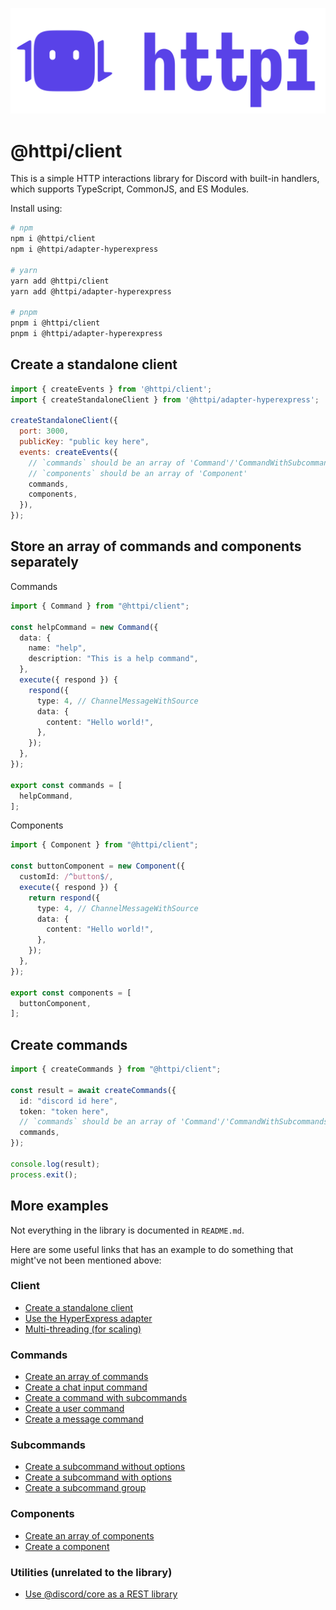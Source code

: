 ![httpi logo](../../assets/httpi_transparent.svg)

# @httpi/client

This is a simple HTTP interactions library for Discord with built-in handlers, which supports TypeScript, CommonJS, and ES Modules.

Install using:

```bash
# npm
npm i @httpi/client
npm i @httpi/adapter-hyperexpress

# yarn
yarn add @httpi/client
yarn add @httpi/adapter-hyperexpress

# pnpm
pnpm i @httpi/client
pnpm i @httpi/adapter-hyperexpress
```

## Create a standalone client

```js
import { createEvents } from '@httpi/client';
import { createStandaloneClient } from '@httpi/adapter-hyperexpress';

createStandaloneClient({
  port: 3000,
  publicKey: "public key here",
  events: createEvents({
    // `commands` should be an array of 'Command'/'CommandWithSubcommands'
    // `components` should be an array of 'Component'
    commands,
    components,
  }),
});
```

## Store an array of commands and components separately

Commands

```ts
import { Command } from "@httpi/client";

const helpCommand = new Command({
  data: {
    name: "help",
    description: "This is a help command",
  },
  execute({ respond }) {
    respond({
      type: 4, // ChannelMessageWithSource
      data: {
        content: "Hello world!",
      },
    });
  },
});

export const commands = [
  helpCommand,
];
```

Components

```ts
import { Component } from "@httpi/client";

const buttonComponent = new Component({
  customId: /^button$/,
  execute({ respond }) {
    return respond({
      type: 4, // ChannelMessageWithSource
      data: {
        content: "Hello world!",
      },
    });
  },
});

export const components = [
  buttonComponent,
];
```

## Create commands

```ts
import { createCommands } from "@httpi/client";

const result = await createCommands({
  id: "discord id here",
  token: "token here",
  // `commands` should be an array of 'Command'/'CommandWithSubcommands'
  commands,
});

console.log(result);
process.exit();
```

## More examples

Not everything in the library is documented in `README.md`.

Here are some useful links that has an example to do something that might've not been mentioned above:

### Client

- [Create a standalone client](https://github.com/real2two/httpi/blob/main/apps/example/src/http/listen.ts)
- [Use the HyperExpress adapter](https://github.com/real2two/httpi/blob/main/packages/client/src/utils/createStandaloneClient.ts)
- [Multi-threading (for scaling)](https://github.com/real2two/httpi/blob/main/apps/example/src/http/clusters.ts)

### Commands

- [Create an array of commands](https://github.com/real2two/httpi/blob/main/apps/example/src/utils/commands.ts)
- [Create a chat input command](https://github.com/real2two/httpi/blob/main/apps/example/src/commands/command.ts)
- [Create a command with subcommands](https://github.com/real2two/httpi/blob/main/apps/example/src/commands/subcommand.ts)
- [Create a user command](https://github.com/real2two/httpi/blob/main/apps/example/src/commands/userRightClick.ts)
- [Create a message command](https://github.com/real2two/httpi/blob/main/apps/example/src/commands/messageRightClick.ts)

### Subcommands

- [Create a subcommand without options](https://github.com/real2two/httpi/blob/main/apps/example/src/commands/subcommand/group/hello.ts)
- [Create a subcommand with options](https://github.com/real2two/httpi/blob/main/apps/example/src/commands/subcommand/options.ts)
- [Create a subcommand group](https://github.com/real2two/httpi/blob/main/apps/example/src/commands/subcommand/group.ts)

### Components

- [Create an array of components](https://github.com/real2two/httpi/blob/main/apps/example/src/utils/components.ts)
- [Create a component](https://github.com/real2two/httpi/blob/main/apps/example/src/components/button.ts)

### Utilities (unrelated to the library)

- [Use @discord/core as a REST library](https://github.com/real2two/httpi/blob/main/apps/example/src/utils/rest.ts)
